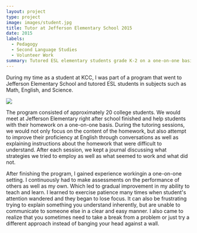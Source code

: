 ```yaml
---
layout: project
type: project
image: images/student.jpg
title: Tutor at Jefferson Elementary School 2015
date: 2015
labels:
  - Pedagogy
  - Second Language Studies
  - Volunteer Work
summary: Tutored ESL elementary students grade K-2 on a one-on-one basis, for one semester.
---
```

During my time as a student at KCC, I was part of a program that went to Jefferson Elementary School and tutored ESL students in subjects such as Math, English, and Science. 

<img class="ui image" src="{{ site.baseurl }}/images/study.jpg">

The program consisted of approximately 20 college students. We would meet at Jefferson Elementary right after school finished and help students with their homework on a one-on-one basis. During the tutoring sessions, we would not only focus on the content of the homework, but also attempt to improve their proficiency at English through conversations as well as explaining instructions about the homework that were difficult to understand. After each session, we kept a journal discussing what strategies we tried to employ as well as what seemed to work and what did not. 

After finishing the program, I gained experience workingin a one-on-one setting. I continuously had to make assessments on the performance of others as well as my own. Which led to gradual improvement in my ability to teach and learn. I learned to exercise patience many times when student's attention wandered and they began to lose focus. It can also be frustrating trying to explain something you understand inherently, but are unable to communicate to someone else in a clear and easy manner. I also came to realize that you sometimes need to take a break from a problem or just try a different approach instead of banging your head against a wall. 

